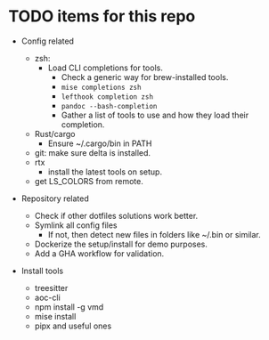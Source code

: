 # TODO items for this repo

- Config related
  - zsh:
    - Load CLI completions for tools.
      - Check a generic way for brew-installed tools.
      - `mise completions zsh`
      - `lefthook completion zsh`
      - `pandoc --bash-completion`
      - Gather a list of tools to use and how they load their completion.
  - Rust/cargo
    - Ensure ~/.cargo/bin in PATH
  - git: make sure delta is installed.
  - rtx
    - install the latest tools on setup.
  - get LS_COLORS from remote.

- Repository related
  - Check if other dotfiles solutions work better.
  - Symlink all config files
    - If not, then detect new files in folders like ~/.bin or similar.
  - Dockerize the setup/install for demo purposes.
  - Add a GHA workflow for validation.

- Install tools
  - treesitter
  - aoc-cli
  - npm install -g vmd
  - mise install
  - pipx and useful ones

